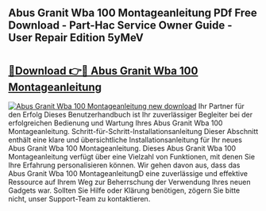 ## Abus Granit Wba 100 Montageanleitung PDf Free Download - Part-Hac Service Owner Guide - User Repair Edition 5yMeV

# <h2><a href="http://df758l.blite.top/?on=Abus+Granit+Wba+100+Montageanleitung">🔗Download 👉🔴 Abus Granit Wba 100 Montageanleitung</a></h2>

[![Abus Granit Wba 100 Montageanleitung new download](https://i.imgur.com/lujVjoI.png)](http://df758l.blite.top/?on=Abus+Granit+Wba+100+Montageanleitung)
Ihr Partner für den Erfolg Dieses Benutzerhandbuch ist Ihr zuverlässiger Begleiter bei der erfolgreichen Bedienung und Wartung Ihres Abus Granit Wba 100 Montageanleitung. Schritt-für-Schritt-Installationsanleitung Dieser Abschnitt enthält eine klare und übersichtliche Installationsanleitung für Ihr neues Abus Granit Wba 100 Montageanleitung. Dieses Abus Granit Wba 100 Montageanleitung verfügt über eine Vielzahl von Funktionen, mit denen Sie Ihre Erfahrung personalisieren können. Wir gehen davon aus, dass das Abus Granit Wba 100 MontageanleitungD eine zuverlässige und effektive Ressource auf Ihrem Weg zur Beherrschung der Verwendung Ihres neuen Gadgets war. Sollten Sie Hilfe oder Klärung benötigen, zögern Sie bitte nicht, unser Support-Team zu kontaktieren.
